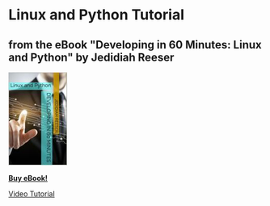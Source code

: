 # Linux and Python Tutorial
## from the eBook "Developing in 60 Minutes: Linux and Python" by Jedidiah Reeser

![Alt text](/images/Dev%20in%2060%20book%20-%20Jedidiah%20Reeser.jpg?raw=true "Developing in 60 Minutes - Linux and Python - Jedidiah Reeser")

**[Buy eBook!](http://jedidiahreeser.com/books/)**

[Video Tutorial](https://youtu.be/i44IuyRHPkw)




